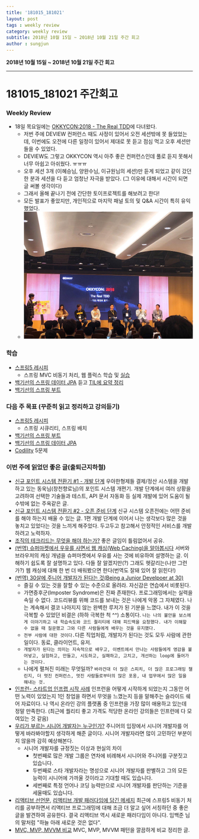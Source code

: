```yaml
---
title: '181015_181021'  
layout: post  
tags : weekly review
category: weekly review
subtitle: 2018년 10월 15일 ~ 2018년 10월 21일 주간 회고
author : sungjun
---
```


**2018년 10월 15일 ~ 2018년 10월 21일 주간 회고** 

---

# 181015_181021 주간회고

### Weekly Review
- 18일 목요일에는 [OKKYCON:2018 - The Real TDD](http://www.okkycon.com/)에 다녀왔다.
    - 저번 주에 DEVIEW 컨퍼런스 때도 사정이 있어서 오전 세션밖에 못 들었었는데, 이번에도 오전에 다른 일정이 있어서 제대로 못 듣고 점심 먹고 오후 세션만 들을 수 있었다. 
    - DEVIEW도 그렇고 OKKYCON 역시 아주 좋은 컨퍼런스인데 풀로 듣지 못해서 너무 아쉽고 아쉬웠다. ㅠㅠㅠ
    - 오후 세션 3개 (이혜승님, 양완수님, 이규원님의 세션)만 듣게 되었고 같이 갔던 한 분과 세션을 다 듣고 엄청난 자극을 받았다. (그 이유에 대해서 시간이 되면 글 써볼 생각이다)
    - 그래서 올해 끝나기 전에 간단한 토이프로젝트를 해보려고 한다!
    - 모든 발표가 좋았지만, 개인적으로 마지막 패널 토의 및 Q&A 시간이 특히 유익했었다.
    - ![okkycon](/assets/images/usingimages/okkycon.jpg)
    

### 학습
- [스프링5 레시피](https://book.naver.com/bookdb/book_detail.nhn?bid=13911953)
    - 스프링 MVC 비동기 처리, 웹 플럭스 학습 및 [실습](https://github.com/gwonsungjun/spring-recipes)
- [백기선의 스프링 데이터 JPA](https://www.inflearn.com/course/%EC%8A%A4%ED%94%84%EB%A7%81-%EB%8D%B0%EC%9D%B4%ED%84%B0-jpa/) 듣고 [TIL에 요약 정리](https://github.com/gwonsungjun/TIL/blob/master/JPA/Whiteship-JPA.md)
- [백기선의 스프링 부트](https://www.inflearn.com/course/%EC%8A%A4%ED%94%84%EB%A7%81%EB%B6%80%ED%8A%B8/)

### 다음 주 목표 (꾸준히 읽고 정리하고 강의듣기)
- [스프링5 레시피](https://book.naver.com/bookdb/book_detail.nhn?bid=13911953) 
    - 스프링 시큐리티, 스프링 배치
- [백기선의 스프링 부트](https://www.inflearn.com/course/%EC%8A%A4%ED%94%84%EB%A7%81%EB%B6%80%ED%8A%B8/)
- [백기선의 스프링 데이터 JPA](https://www.inflearn.com/course/%EC%8A%A4%ED%94%84%EB%A7%81-%EB%8D%B0%EC%9D%B4%ED%84%B0-jpa/)
- [Codility](https://www.codility.com/) 5문제

### 이번 주에 읽었던 좋은 글(출퇴근지하철)
- [신규 포인트 시스템 전환기 #1 - 개발 단계](http://woowabros.github.io/experience/2018/10/12/new_point_story_1.html) 우아한형제들 결제/정산 시스템을 개발하고 있는 동욱님(창천향로님)의 포인트 시스템 개편기. 개발 단계에서 여러 상황을 고려하여 선택한 기술들과 테스트, API 문서 자동화 등 실제 개발에 있어 도움이 될 수밖에 없는 주옥같은 글.
- [신규 포인트 시스템 전환기 #2 - 오픈 준비 단계](http://woowabros.github.io/experience/2018/10/15/new_point_story_2.html) 신규 시스템 오픈전에는 어떤 준비를 해야 하는지 배울 수 있는 글. 1편 개발 단계에 이어서 나는 생각보다 많은 것을 놓치고 있었다는 것을 느끼게 해주었다. 두고두고 참고해서 안정적인 서비스를 개발하려고 노력하자.
- [조직의 테크리드는 무엇을 해야 하는가?](https://m.facebook.com/531322793/posts/10155924932657794/) 좋은 글임이 틀림없어서 공유.
- [(번역) 슈퍼마켓에서 우유를 사면서 웹 캐싱(Web Caching)을 알아봅시다](https://adhrinae.github.io/posts/web-caching-explained-by-buying-milk-kr) 서버와 브라우저의 캐싱 개념을 슈퍼마켓에서 우유를 사는 것에 비유하여 설명하는 글. 이해하기 쉽도록 잘 설명하고 있다. 다들 잘 알겠지만(?) 그래도 헷갈리는(나만 그런가?) 웹 캐싱에 대해 한 번 더 배워봤으면 한다(번역도 잘돼 있어 잘 읽힌다!)
- [(번역) 30살에 주니어 개발자가 된다는 것(Being a Junior Develpoer at 30)](https://medium.com/@minoo/%EB%B2%88%EC%97%AD-30%EC%82%B4%EC%97%90-%EC%A3%BC%EB%8B%88%EC%96%B4-%EA%B0%9C%EB%B0%9C%EC%9E%90%EA%B0%80-%EB%90%9C%EB%8B%A4%EB%8A%94-%EA%B2%83-being-a-junior-developer-at-30-b7b587ee4f6b)
    - 즐길 수 있는 것을 잘할 수 있는 수준으로 올려라. 자신감은 연습에서 비롯된다.
    - 가면증후군(Imposter Syndrome)은 진짜 존재한다. 프로그래밍에서는 실력을 속일 수 없다. 코드리뷰를 위해 코드를 보내는 것은 나에게 악몽 그 자체였다. 나는 계속해서 결코 나아지지 않는 완벽한 루저가 된 기분을 느꼈다. 내가 이 것을 극복할 수 있었던 비결은 (하하 극복한 척 ^^) 소통이다. `나는 나의 불안을 보스에게 이야기하고 내 학습속도와 코드 퀄리티에 대해 피드백을 요청했다. 내가 이해할 수 없을 때 질문했고 그와 다른 사람들에게 배우는 것을 유지했다.`
    - `전부 사람에 대한 것이다.`다른 직업처럼, 개발자가 된다는 것도 모두 사람에 관한 일이다. 동료, 클라이언트, 유저.
    - `개발자가 된다는 의미는 지속적으로 배우고, 이벤트에서 만나는 사람들에게 영감을 불어넣고, 실험하고, 만들고, 시도하고, 실패하고, 고치고, 개선하는 loop에 들어가는 것이다.`
    - 나에게 펼쳐진 미래는 무엇일까? `바라건대 더 많은 스피치, 더 많은 프로그래밍 챌린지, 더 멋진 컨퍼런스, 멋진 사람들로부터의 많은 포옹, 내 업무에서 많은 일을 해내는 것.`
- [인프런- 스타트업 인프랩 시작 사례](https://www.slideshare.net/hodoogwaja/ss-81938573) 인프런을 어떻게 시작하게 되었는지 그동안 어떤 노력이 있었는지 1인 창업을 하면서 무엇을 느꼈는지 등을 말해주는 슬라이드 쉐어 자료이다. 나 역시 온라인 강의 플랫폼 중 인프런을 가장 많이 애용하고 있는데 정말 만족한다. (최근에 퀄리티 좋고 가격도 적당한 온라인 강의들은 인프런에 다 모여있는 것 같음)
- [우리가 부르는 시니어 개발자는 누구인가?](http://woowabros.github.io/woowabros/2017/07/03/senior.html) 주니어의 입장에서 시니어 개발자를 어떻게 바라봐야할지 생각하게 해준 글이다. 시니어 개발자라면 많이 고민하던 부분이지 않을까 감히 예상해본다.
    - 시니어 개발자를 규정짓는 이상과 현실의 차이
        - 첫번째로 많은 개발 그룹은 연차에 비례해서 시니어와 주니어를 구분짓고 있습니다.
        - 두번째로 스타 개발자라는 명성으로 시니어 개발자를 판별하고 그의 모든 능력이 시니어에 가까울 것이라고 기대할 때도 있습니다.
        - 세번째로 특정 언어나 코딩 능력만으로 시니어 개발자를 판단하는 기준을 세울때도 있습니다.
- [리액티브 선언문](https://www.reactivemanifesto.org/ko), [리액티브 개발 패러다임에 담긴 메세지](http://m.zdnet.co.kr/column_view.asp?artice_id=20161010104628&re=zdk#imadnews) 최근에 스프링5 비동기 처리를 공부하면서 리액티브 프로그래밍에 대해 조금 더 알고 싶어 서칭하던 중 좋은 글을 발견하여 공유한다. 결국 리액티브 역시 새로운 패러다임이 아니다. 임백준 님의 말처럼  "하늘 아래 새로운 것은 없다".
- [MVC, MVP, MVVM 비교](https://magi82.github.io/android-mvc-mvp-mvvm/) MVC, MVP, MVVM 패턴을 깔끔하게 비교 정리한 글. 
